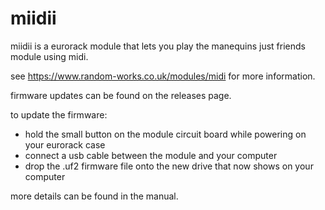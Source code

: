 # miidii
miidii is a eurorack module that lets you play the manequins just friends module using midi.

see https://www.random-works.co.uk/modules/midi for more information.

firmware updates can be found on the releases page.

to update the firmware:
- hold the small button on the module circuit board while powering on your eurorack case
- connect a usb cable between the module and your computer
- drop the .uf2 firmware file onto the new drive that now shows on your computer

more details can be found in the manual.
